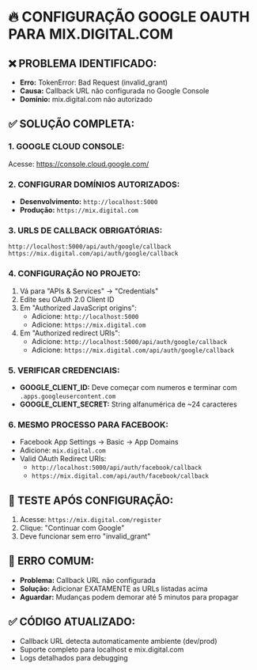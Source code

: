 # 🔥 CONFIGURAÇÃO GOOGLE OAUTH PARA MIX.DIGITAL.COM

## ❌ PROBLEMA IDENTIFICADO:
- **Erro:** TokenError: Bad Request (invalid_grant)
- **Causa:** Callback URL não configurada no Google Console
- **Domínio:** mix.digital.com não autorizado

## ✅ SOLUÇÃO COMPLETA:

### 1. GOOGLE CLOUD CONSOLE:
Acesse: https://console.cloud.google.com/

### 2. CONFIGURAR DOMÍNIOS AUTORIZADOS:
- **Desenvolvimento:** `http://localhost:5000`
- **Produção:** `https://mix.digital.com`

### 3. URLS DE CALLBACK OBRIGATÓRIAS:
```
http://localhost:5000/api/auth/google/callback
https://mix.digital.com/api/auth/google/callback
```

### 4. CONFIGURAÇÃO NO PROJETO:
1. Vá para "APIs & Services" → "Credentials"
2. Edite seu OAuth 2.0 Client ID
3. Em "Authorized JavaScript origins":
   - Adicione: `http://localhost:5000`
   - Adicione: `https://mix.digital.com`
4. Em "Authorized redirect URIs":
   - Adicione: `http://localhost:5000/api/auth/google/callback`
   - Adicione: `https://mix.digital.com/api/auth/google/callback`

### 5. VERIFICAR CREDENCIAIS:
- **GOOGLE_CLIENT_ID:** Deve começar com numeros e terminar com `.apps.googleusercontent.com`
- **GOOGLE_CLIENT_SECRET:** String alfanumérica de ~24 caracteres

### 6. MESMO PROCESSO PARA FACEBOOK:
- Facebook App Settings → Basic → App Domains
- Adicione: `mix.digital.com`
- Valid OAuth Redirect URIs:
  - `http://localhost:5000/api/auth/facebook/callback`
  - `https://mix.digital.com/api/auth/facebook/callback`

## 🎯 TESTE APÓS CONFIGURAÇÃO:
1. Acesse: `https://mix.digital.com/register`
2. Clique: "Continuar com Google"
3. Deve funcionar sem erro "invalid_grant"

## 🚨 ERRO COMUM:
- **Problema:** Callback URL não configurada
- **Solução:** Adicionar EXATAMENTE as URLs listadas acima
- **Aguardar:** Mudanças podem demorar até 5 minutos para propagar

## ✅ CÓDIGO ATUALIZADO:
- Callback URL detecta automaticamente ambiente (dev/prod)
- Suporte completo para localhost e mix.digital.com
- Logs detalhados para debugging